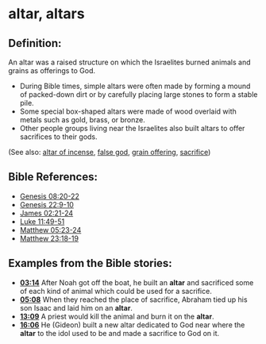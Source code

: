 # altar, altars #

## Definition: ##

An altar was a raised structure on which the Israelites burned animals and grains as offerings to God.

* During Bible times, simple altars were often made by forming a mound of packed-down dirt or by carefully placing large stones to form a stable pile.
* Some special box-shaped altars were made of wood overlaid with metals such as gold, brass, or bronze.
* Other people groups living near the Israelites also built altars to offer sacrifices to their gods.

(See also: [altar of incense](../other/altarofincense.md), [false god](falsegod.md), [grain offering](../other/grainoffering.md), [sacrifice](../other/sacrifice.md))

## Bible References: ##

* [Genesis 08:20-22](rc://en/tn/help/gen/08/20)
* [Genesis 22:9-10](rc://en/tn/help/gen/22/09)
* [James 02:21-24](rc://en/tn/help/jas/02/21)
* [Luke 11:49-51](rc://en/tn/help/luk/11/49)
* [Matthew 05:23-24](rc://en/tn/help/mat/05/23)
* [Matthew 23:18-19](rc://en/tn/help/mat/23/18)

## Examples from the Bible stories: ##

* __[03:14](rc://en/tn/help/obs/03/14)__ After Noah got off the boat, he built an __altar__  and sacrificed some of each kind of animal which could be used for a sacrifice.
* __[05:08](rc://en/tn/help/obs/05/08)__ When they reached the place of sacrifice, Abraham tied up his son Isaac and laid him on an __altar__.
* __[13:09](rc://en/tn/help/obs/13/09)__ A priest would kill the animal and burn it on the __altar__.
* __[16:06](rc://en/tn/help/obs/16/06)__ He (Gideon) built a new altar dedicated to God near where the __altar__  to the idol used to be and made a sacrifice to God on it.


## Word Data:##

* Strong's: H741, H2025, H4056, H4196, G1041, G2379
